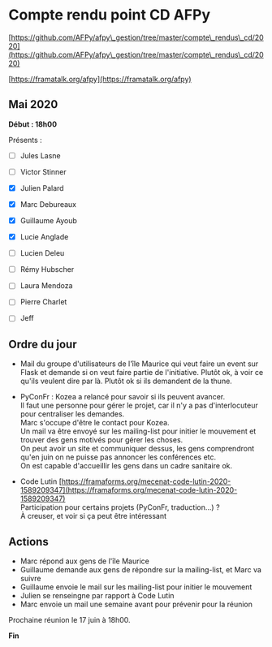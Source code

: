 
# Compte rendu point CD AFPy



[https://github.com/AFPy/afpy\_gestion/tree/master/compte\_rendus\_cd/2020](https://github.com/AFPy/afpy\_gestion/tree/master/compte\_rendus\_cd/2020)

[https://framatalk.org/afpy](https://framatalk.org/afpy)





## Mai 2020



**Début : 18h00**



Présents :



- [ ] Jules Lasne

- [ ] Victor Stinner

- [x] Julien Palard

- [x] Marc Debureaux

- [x] Guillaume Ayoub

- [x] Lucie Anglade

- [ ] Lucien Deleu

- [ ] Rémy Hubscher

- [ ] Laura Mendoza

- [ ] Pierre Charlet

- [ ] Jeff





## Ordre du jour



   * Mail du groupe d'utilisateurs de l'île Maurice qui veut faire un event sur Flask et demande si on veut faire partie de l'initiative. Plutôt ok, à voir ce qu'ils veulent dire par là. Plutôt ok si ils demandent de la thune.


   * PyConFr :
Kozea a relancé pour savoir si ils peuvent avancer.  
Il faut une personne pour gérer le projet, car il n'y a pas d'interlocuteur pour centraliser les demandes.  
Marc s'occupe d'être le contact pour Kozea.  
Un mail va être envoyé sur les mailing-list pour initier le mouvement et trouver des gens motivés pour gérer les choses.  
On peut avoir un site et communiquer dessus, les gens comprendront qu'en juin on ne puisse pas annoncer les conférences etc.  
On est capable d'accueillir les gens dans un cadre sanitaire ok.


   * Code Lutin
[https://framaforms.org/mecenat-code-lutin-2020-1589209347](https://framaforms.org/mecenat-code-lutin-2020-1589209347)  
Participation pour certains projets (PyConFr, traduction…) ?  
À creuser, et voir si ça peut être intéressant


## Actions

   * Marc répond aux gens de l'île Maurice
   * Guillaume demande aux gens de répondre sur la mailing-list, et Marc va suivre
   * Guillaume envoie le mail sur les mailing-list pour initier le mouvement
   * Julien se renseingne par rapport à Code Lutin
   * Marc envoie un mail une semaine avant pour prévenir pour la réunion




Prochaine réunion le 17 juin à 18h00.


**Fin**
